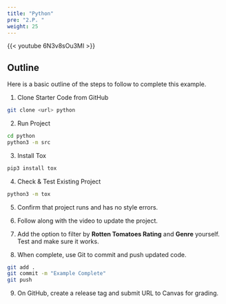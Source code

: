 ```yaml
---
title: "Python"
pre: "2.P. "
weight: 25
---
```


{{< youtube 6N3v8sOu3MI  >}}

## Outline

Here is a basic outline of the steps to follow to complete this example.

1. Clone Starter Code from GitHub

```bash
git clone <url> python
```

2. Run Project

```bash
cd python
python3 -m src
```

3. Install Tox

```bash
pip3 install tox
```

4. Check & Test Existing Project

```bash
python3 -m tox
```

5. Confirm that project runs and has no style errors. 

6. Follow along with the video to update the project.

7. Add the option to filter by **Rotten Tomatoes Rating** and **Genre** yourself. Test and make sure it works.

8. When complete, use Git to commit and push updated code. 

```bash
git add .
git commit -m "Example Complete"
git push
```

9. On GitHub, create a release tag and submit URL to Canvas for grading. 
